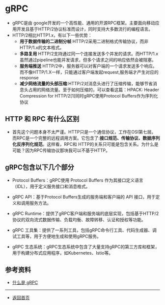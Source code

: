 # gRPC
  - gRPC是由 google开发的一个高性能、通用的开源RPC框架。主要面向移动应用开发且基于HTTP/2协议标准而设计，同时支持大多数流行的编程语言。
  - HTTP/2相比HTTP1.x，有以下一些优势：
    - **用于数据传输的二进制分帧** HTTP/2采用二进制格式传输协议，而非HTTP/1.x的文本格式。
    - **多路复用** HTTP/2支持通过同一个连接发送多个并发的请求。而HTTP/1.x虽然通过pipeline也能并发请求，但多个请求之间的响应依然会被阻塞。
    - **服务端推送** HTTP/2中，服务器可以对客户端的一个请求发送多个响应。而不像HTTP/1.X一样，只能通过客户端发起request,服务端才产生对应的response
    - **减少网络流量的头部压缩**:HTTP/2对消息头进行了压缩传输，能够节省消息头占用的网络流量。至于如何压缩的，可以查看这篇：HPACK: Header Compression for HTTP/2[1]同时gRPC使用Protocol Buffers作为序列化协议

## HTTP 和 RPC 有什么区别
  - 首先这个问题本身不太严谨。HTTP只是一个通信协议，工作在OSI第七层。而RPC是一个完整的远程调用方案。它包含了:**接口规范、传输协议、数据序列化反序列化规范**。这样看，RPC和 HTTP的关系只可能是包含关系。为什么是可能？因为RPC传输协议那块我可以不基于HTTP。
  
## gRPC包含以下几个部分
   - Protocol Buffers：gRPC使用 Protocol Buffers 作为其接口定义语言（IDL），用于定义服务接口和消息格式。

   - gRPC API：基于Protocol Buffers生成的服务端和客户端的 API 接口，用于定义和调用服务方法。

   - gRPC Runtime：提供了gRPC客户端和服务端的底层实现，包括基于HTTP/2协议的双向流式数据传输、负载均衡、故障转移、认证和授权等功能。

   - gRPC 工具集：提供了一系列工具，包括gRPC命令行工具、代码生成器、调试工具等，用于方便地生成和使用gRPC服务。
   - gRPC 生态系统：gRPC生态系统中包含了大量支持gRPC的第三方库和框架，用于构建分布式应用程序，如Kubernetes、Istio等。

## 参考资料
  - [什么是 gRPC](https://blog.csdn.net/kevin_tech/article/details/120681720)


---
  - [返回首页](../../../README.md)